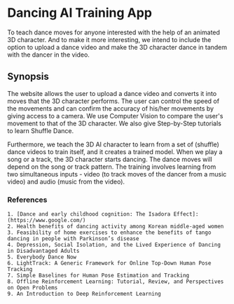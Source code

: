 # Dancing AI Training App
To teach dance moves for anyone interested with the help of an animated 3D character. And to make it more interesting, we intend to include the option to upload a dance video and make the 3D character dance in tandem with the dancer in the video.

## Synopsis

The website allows the user to upload a dance video and converts it into moves that the 3D character performs. The user can control the speed of the movements and can confirm the accuracy of his/her movements by giving access to a camera. We use Computer Vision to compare the user's movement to that of the 3D character. We also give Step-by-Step tutorials to learn Shuffle Dance.

Furthermore, we teach the 3D AI character to learn from a set of (shuffle) dance videos to train itself, and it creates a trained model. When we play a song or a track, the 3D character starts dancing. The dance moves will depend on the song or track pattern. The training involves learning from two simultaneous inputs - video (to track moves of the dancer from a music video) and audio (music from the video).

### References

    1. [Dance and early childhood cognition: The Isadora Effect]: (https://www.google.com/)
    2. Health benefits of dancing activity among Korean middle-aged women
    3. Feasibility of home exercises to enhance the benefits of tango dancing in people with Parkinson’s disease
    4. Depression, Social Isolation, and the Lived Experience of Dancing in Disadvantaged Adults
    5. Everybody Dance Now
    6. LightTrack: A Generic Framework for Online Top-Down Human Pose Tracking
    7. Simple Baselines for Human Pose Estimation and Tracking
    8. Offline Reinforcement Learning: Tutorial, Review, and Perspectives on Open Problems
    9. An Introduction to Deep Reinforcement Learning
